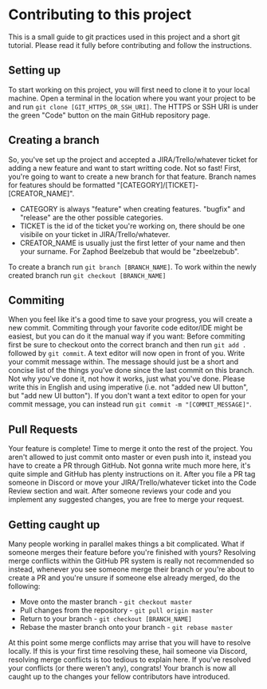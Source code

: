 # Contributing to this project

This is a small guide to git practices used in this project and a short git tutorial. Please read it fully before contributing and follow the instructions.

## Setting up

To start working on this project, you will first need to clone it to your local machine.
Open a terminal in the location where you want your project to be and run `git clone [GIT_HTTPS_OR_SSH_URI]`. The HTTPS or SSH URI is under the green "Code" button on the main GitHub repository page.

## Creating a branch

So, you've set up the project and accepted a JIRA/Trello/whatever ticket for adding a new feature and want to start writting code.
Not so fast! First, you're going to want to create a new branch for that feature.
Branch names for features should be formatted "[CATEGORY]/[TICKET]-[CREATOR_NAME]".

- CATEGORY is always "feature" when creating features. "bugfix" and "release" are the other possible categories.
- TICKET is the id of the ticket you're working on, there should be one visibile on your ticket in JIRA/Trello/whatever.
- CREATOR_NAME is usually just the first letter of your name and then your surname.
  For Zaphod Beelzebub that would be "zbeelzebub".

To create a branch run `git branch [BRANCH_NAME]`.
To work within the newly created branch run `git checkout [BRANCH_NAME]`

## Commiting

When you feel like it's a good time to save your progress, you will create a new commit.
Commiting through your favorite code editor/IDE might be easiest, but you can do it the manual way if you want:
Before commiting first be sure to checkout onto the correct branch and then run `git add .` followed by `git commit`.
A text editor will now open in front of you. Write your commit message within. The message should just be a short and concise list of the things you've done since the last commit on this branch. Not why you've done it, not how it works, just what you've done. Please write this in English and using imperative (i.e. not "added new UI button", but "add new UI button").
If you don't want a text editor to open for your commit message, you can instead run `git commit -m "[COMMIT_MESSAGE]"`.

## Pull Requests

Your feature is complete! Time to merge it onto the rest of the project.
You aren't allowed to just commit onto master or even push into it, instead you have to create a PR through GitHub.
Not gonna write much more here, it's quite simple and GitHub has plenty instructions on it.
After you file a PR tag someone in Discord or move your JIRA/Trello/whatever ticket into the Code Review section and wait.
After someone reviews your code and you implement any suggested changes, you are free to merge your request.

## Getting caught up

Many people working in parallel makes things a bit complicated. What if someone merges their feature before you're finished with yours? Resolving merge conflicts within the GitHub PR system is really not recommended so instead, whenever you see someone merge their branch or you're about to create a PR and you're unsure if someone else already merged, do the following:

- Move onto the master branch - `git checkout master`
- Pull changes from the repository - `git pull origin master`
- Return to your branch - `git checkout [BRANCH_NAME]`
- Rebase the master branch onto your branch - `git rebase master`

At this point some merge conflicts may arrise that you will have to resolve locally. If this is your first time resolving these, hail someone via Discord, resolving merge conflicts is too tedious to explain here.
If you've resolved your conflicts (or there weren't any), congrats! Your branch is now all caught up to the changes your fellow contributors have introduced.
